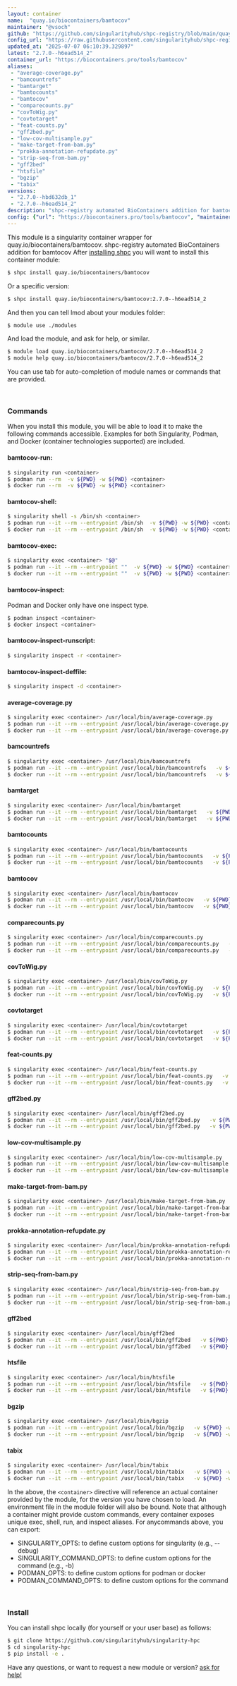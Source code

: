 ```yaml
---
layout: container
name:  "quay.io/biocontainers/bamtocov"
maintainer: "@vsoch"
github: "https://github.com/singularityhub/shpc-registry/blob/main/quay.io/biocontainers/bamtocov/container.yaml"
config_url: "https://raw.githubusercontent.com/singularityhub/shpc-registry/main/quay.io/biocontainers/bamtocov/container.yaml"
updated_at: "2025-07-07 06:10:39.329897"
latest: "2.7.0--h6ead514_2"
container_url: "https://biocontainers.pro/tools/bamtocov"
aliases:
 - "average-coverage.py"
 - "bamcountrefs"
 - "bamtarget"
 - "bamtocounts"
 - "bamtocov"
 - "comparecounts.py"
 - "covToWig.py"
 - "covtotarget"
 - "feat-counts.py"
 - "gff2bed.py"
 - "low-cov-multisample.py"
 - "make-target-from-bam.py"
 - "prokka-annotation-refupdate.py"
 - "strip-seq-from-bam.py"
 - "gff2bed"
 - "htsfile"
 - "bgzip"
 - "tabix"
versions:
 - "2.7.0--hbd632db_1"
 - "2.7.0--h6ead514_2"
description: "shpc-registry automated BioContainers addition for bamtocov"
config: {"url": "https://biocontainers.pro/tools/bamtocov", "maintainer": "@vsoch", "description": "shpc-registry automated BioContainers addition for bamtocov", "latest": {"2.7.0--h6ead514_2": "sha256:1afe525fc47c74c94e1588ebf5fb64a1ba0c3087b04cf86f6b3b56bb32224099"}, "tags": {"2.7.0--hbd632db_1": "sha256:adaf35c67d230809d289ee9efee15906fbcb62b9e39c3aadb631e70e54f648d8", "2.7.0--h6ead514_2": "sha256:1afe525fc47c74c94e1588ebf5fb64a1ba0c3087b04cf86f6b3b56bb32224099"}, "docker": "quay.io/biocontainers/bamtocov", "aliases": {"average-coverage.py": "/usr/local/bin/average-coverage.py", "bamcountrefs": "/usr/local/bin/bamcountrefs", "bamtarget": "/usr/local/bin/bamtarget", "bamtocounts": "/usr/local/bin/bamtocounts", "bamtocov": "/usr/local/bin/bamtocov", "comparecounts.py": "/usr/local/bin/comparecounts.py", "covToWig.py": "/usr/local/bin/covToWig.py", "covtotarget": "/usr/local/bin/covtotarget", "feat-counts.py": "/usr/local/bin/feat-counts.py", "gff2bed.py": "/usr/local/bin/gff2bed.py", "low-cov-multisample.py": "/usr/local/bin/low-cov-multisample.py", "make-target-from-bam.py": "/usr/local/bin/make-target-from-bam.py", "prokka-annotation-refupdate.py": "/usr/local/bin/prokka-annotation-refupdate.py", "strip-seq-from-bam.py": "/usr/local/bin/strip-seq-from-bam.py", "gff2bed": "/usr/local/bin/gff2bed", "htsfile": "/usr/local/bin/htsfile", "bgzip": "/usr/local/bin/bgzip", "tabix": "/usr/local/bin/tabix"}}
---
```


This module is a singularity container wrapper for quay.io/biocontainers/bamtocov.
shpc-registry automated BioContainers addition for bamtocov
After [installing shpc](#install) you will want to install this container module:


```bash
$ shpc install quay.io/biocontainers/bamtocov
```

Or a specific version:

```bash
$ shpc install quay.io/biocontainers/bamtocov:2.7.0--h6ead514_2
```

And then you can tell lmod about your modules folder:

```bash
$ module use ./modules
```

And load the module, and ask for help, or similar.

```bash
$ module load quay.io/biocontainers/bamtocov/2.7.0--h6ead514_2
$ module help quay.io/biocontainers/bamtocov/2.7.0--h6ead514_2
```

You can use tab for auto-completion of module names or commands that are provided.

<br>

### Commands

When you install this module, you will be able to load it to make the following commands accessible.
Examples for both Singularity, Podman, and Docker (container technologies supported) are included.

#### bamtocov-run:

```bash
$ singularity run <container>
$ podman run --rm  -v ${PWD} -w ${PWD} <container>
$ docker run --rm  -v ${PWD} -w ${PWD} <container>
```

#### bamtocov-shell:

```bash
$ singularity shell -s /bin/sh <container>
$ podman run --it --rm --entrypoint /bin/sh  -v ${PWD} -w ${PWD} <container>
$ docker run --it --rm --entrypoint /bin/sh  -v ${PWD} -w ${PWD} <container>
```

#### bamtocov-exec:

```bash
$ singularity exec <container> "$@"
$ podman run --it --rm --entrypoint ""  -v ${PWD} -w ${PWD} <container> "$@"
$ docker run --it --rm --entrypoint ""  -v ${PWD} -w ${PWD} <container> "$@"
```

#### bamtocov-inspect:

Podman and Docker only have one inspect type.

```bash
$ podman inspect <container>
$ docker inspect <container>
```

#### bamtocov-inspect-runscript:

```bash
$ singularity inspect -r <container>
```

#### bamtocov-inspect-deffile:

```bash
$ singularity inspect -d <container>
```


#### average-coverage.py

```bash
$ singularity exec <container> /usr/local/bin/average-coverage.py
$ podman run --it --rm --entrypoint /usr/local/bin/average-coverage.py   -v ${PWD} -w ${PWD} <container> -c " $@"
$ docker run --it --rm --entrypoint /usr/local/bin/average-coverage.py   -v ${PWD} -w ${PWD} <container> -c " $@"
```


#### bamcountrefs

```bash
$ singularity exec <container> /usr/local/bin/bamcountrefs
$ podman run --it --rm --entrypoint /usr/local/bin/bamcountrefs   -v ${PWD} -w ${PWD} <container> -c " $@"
$ docker run --it --rm --entrypoint /usr/local/bin/bamcountrefs   -v ${PWD} -w ${PWD} <container> -c " $@"
```


#### bamtarget

```bash
$ singularity exec <container> /usr/local/bin/bamtarget
$ podman run --it --rm --entrypoint /usr/local/bin/bamtarget   -v ${PWD} -w ${PWD} <container> -c " $@"
$ docker run --it --rm --entrypoint /usr/local/bin/bamtarget   -v ${PWD} -w ${PWD} <container> -c " $@"
```


#### bamtocounts

```bash
$ singularity exec <container> /usr/local/bin/bamtocounts
$ podman run --it --rm --entrypoint /usr/local/bin/bamtocounts   -v ${PWD} -w ${PWD} <container> -c " $@"
$ docker run --it --rm --entrypoint /usr/local/bin/bamtocounts   -v ${PWD} -w ${PWD} <container> -c " $@"
```


#### bamtocov

```bash
$ singularity exec <container> /usr/local/bin/bamtocov
$ podman run --it --rm --entrypoint /usr/local/bin/bamtocov   -v ${PWD} -w ${PWD} <container> -c " $@"
$ docker run --it --rm --entrypoint /usr/local/bin/bamtocov   -v ${PWD} -w ${PWD} <container> -c " $@"
```


#### comparecounts.py

```bash
$ singularity exec <container> /usr/local/bin/comparecounts.py
$ podman run --it --rm --entrypoint /usr/local/bin/comparecounts.py   -v ${PWD} -w ${PWD} <container> -c " $@"
$ docker run --it --rm --entrypoint /usr/local/bin/comparecounts.py   -v ${PWD} -w ${PWD} <container> -c " $@"
```


#### covToWig.py

```bash
$ singularity exec <container> /usr/local/bin/covToWig.py
$ podman run --it --rm --entrypoint /usr/local/bin/covToWig.py   -v ${PWD} -w ${PWD} <container> -c " $@"
$ docker run --it --rm --entrypoint /usr/local/bin/covToWig.py   -v ${PWD} -w ${PWD} <container> -c " $@"
```


#### covtotarget

```bash
$ singularity exec <container> /usr/local/bin/covtotarget
$ podman run --it --rm --entrypoint /usr/local/bin/covtotarget   -v ${PWD} -w ${PWD} <container> -c " $@"
$ docker run --it --rm --entrypoint /usr/local/bin/covtotarget   -v ${PWD} -w ${PWD} <container> -c " $@"
```


#### feat-counts.py

```bash
$ singularity exec <container> /usr/local/bin/feat-counts.py
$ podman run --it --rm --entrypoint /usr/local/bin/feat-counts.py   -v ${PWD} -w ${PWD} <container> -c " $@"
$ docker run --it --rm --entrypoint /usr/local/bin/feat-counts.py   -v ${PWD} -w ${PWD} <container> -c " $@"
```


#### gff2bed.py

```bash
$ singularity exec <container> /usr/local/bin/gff2bed.py
$ podman run --it --rm --entrypoint /usr/local/bin/gff2bed.py   -v ${PWD} -w ${PWD} <container> -c " $@"
$ docker run --it --rm --entrypoint /usr/local/bin/gff2bed.py   -v ${PWD} -w ${PWD} <container> -c " $@"
```


#### low-cov-multisample.py

```bash
$ singularity exec <container> /usr/local/bin/low-cov-multisample.py
$ podman run --it --rm --entrypoint /usr/local/bin/low-cov-multisample.py   -v ${PWD} -w ${PWD} <container> -c " $@"
$ docker run --it --rm --entrypoint /usr/local/bin/low-cov-multisample.py   -v ${PWD} -w ${PWD} <container> -c " $@"
```


#### make-target-from-bam.py

```bash
$ singularity exec <container> /usr/local/bin/make-target-from-bam.py
$ podman run --it --rm --entrypoint /usr/local/bin/make-target-from-bam.py   -v ${PWD} -w ${PWD} <container> -c " $@"
$ docker run --it --rm --entrypoint /usr/local/bin/make-target-from-bam.py   -v ${PWD} -w ${PWD} <container> -c " $@"
```


#### prokka-annotation-refupdate.py

```bash
$ singularity exec <container> /usr/local/bin/prokka-annotation-refupdate.py
$ podman run --it --rm --entrypoint /usr/local/bin/prokka-annotation-refupdate.py   -v ${PWD} -w ${PWD} <container> -c " $@"
$ docker run --it --rm --entrypoint /usr/local/bin/prokka-annotation-refupdate.py   -v ${PWD} -w ${PWD} <container> -c " $@"
```


#### strip-seq-from-bam.py

```bash
$ singularity exec <container> /usr/local/bin/strip-seq-from-bam.py
$ podman run --it --rm --entrypoint /usr/local/bin/strip-seq-from-bam.py   -v ${PWD} -w ${PWD} <container> -c " $@"
$ docker run --it --rm --entrypoint /usr/local/bin/strip-seq-from-bam.py   -v ${PWD} -w ${PWD} <container> -c " $@"
```


#### gff2bed

```bash
$ singularity exec <container> /usr/local/bin/gff2bed
$ podman run --it --rm --entrypoint /usr/local/bin/gff2bed   -v ${PWD} -w ${PWD} <container> -c " $@"
$ docker run --it --rm --entrypoint /usr/local/bin/gff2bed   -v ${PWD} -w ${PWD} <container> -c " $@"
```


#### htsfile

```bash
$ singularity exec <container> /usr/local/bin/htsfile
$ podman run --it --rm --entrypoint /usr/local/bin/htsfile   -v ${PWD} -w ${PWD} <container> -c " $@"
$ docker run --it --rm --entrypoint /usr/local/bin/htsfile   -v ${PWD} -w ${PWD} <container> -c " $@"
```


#### bgzip

```bash
$ singularity exec <container> /usr/local/bin/bgzip
$ podman run --it --rm --entrypoint /usr/local/bin/bgzip   -v ${PWD} -w ${PWD} <container> -c " $@"
$ docker run --it --rm --entrypoint /usr/local/bin/bgzip   -v ${PWD} -w ${PWD} <container> -c " $@"
```


#### tabix

```bash
$ singularity exec <container> /usr/local/bin/tabix
$ podman run --it --rm --entrypoint /usr/local/bin/tabix   -v ${PWD} -w ${PWD} <container> -c " $@"
$ docker run --it --rm --entrypoint /usr/local/bin/tabix   -v ${PWD} -w ${PWD} <container> -c " $@"
```



In the above, the `<container>` directive will reference an actual container provided
by the module, for the version you have chosen to load. An environment file in the
module folder will also be bound. Note that although a container
might provide custom commands, every container exposes unique exec, shell, run, and
inspect aliases. For anycommands above, you can export:

 - SINGULARITY_OPTS: to define custom options for singularity (e.g., --debug)
 - SINGULARITY_COMMAND_OPTS: to define custom options for the command (e.g., -b)
 - PODMAN_OPTS: to define custom options for podman or docker
 - PODMAN_COMMAND_OPTS: to define custom options for the command

<br>

### Install

You can install shpc locally (for yourself or your user base) as follows:

```bash
$ git clone https://github.com/singularityhub/singularity-hpc
$ cd singularity-hpc
$ pip install -e .
```

Have any questions, or want to request a new module or version? [ask for help!](https://github.com/singularityhub/singularity-hpc/issues)